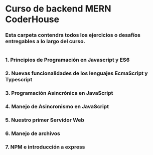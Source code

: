 # Curso de backend MERN CoderHouse

### Esta carpeta contendra todos los ejercicios o desafíos entregables a lo largo del curso.
#
### 1. Principios de Programación en Javascript y ES6

### 2. Nuevas funcionalidades de los lenguajes EcmaScript y Typescript

### 3. Programación Asincrónica en JavaScript

### 4. Manejo de Asincronismo en JavaScript

### 5. Nuestro primer Servidor Web

### 6. Manejo de archivos

### 7. NPM e introducción a express